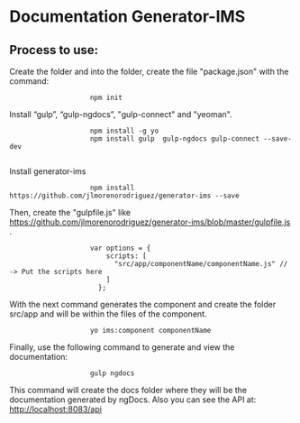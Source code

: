 Documentation Generator-IMS
=====================

Process to use: 
-----------------
Create the folder and into the folder, create the file "package.json" with the command:


```
					npm init
```


Install “gulp”, “gulp-ngdocs”, "gulp-connect" and "yeoman".

```
					npm install -g yo
					npm install gulp  gulp-ngdocs gulp-connect --save-dev
					
```


Install generator-ims 

```
       				npm install https://github.com/jlmorenorodriguez/generator-ims --save     

```


Then, create the "gulpfile.js" like https://github.com/jlmorenorodriguez/generator-ims/blob/master/gulpfile.js .

```
					var options = {
					    scripts: [
					      "src/app/componentName/componentName.js" // -> Put the scripts here 
					    ]
					  };
```

With the next command generates the component and create the folder src/app and  will be within the files of the component.

```
					yo ims:component componentName
```


Finally, use the following command to generate and view the documentation:

```
					gulp ngdocs
```

This command will create the docs folder where they will be the documentation generated by ngDocs. Also you can see the API at: <http://localhost:8083/api>